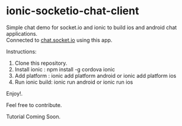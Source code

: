 # ionic-socketio-chat-client

Simple chat demo for socket.io and ionic to build ios and android chat applications.    
Connected to [chat.socket.io](http://socket.io/demos/chat/) using this app.

Instructions:   
1. Clone this repository.    
2. Install ionic : npm install -g cordova ionic    
3. Add platform : ionic add platform android or ionic add platform ios    
4. Run ionic build: ionic run android or ionic run ios      

Enjoy!.    


Feel free to contribute.


Tutorial Coming Soon. 

